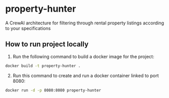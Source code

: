 # property-hunter
A CrewAI architecture for filtering through rental property listings according to your specifications

## How to run project locally

1. Run the following command to build a docker image for the project:
```bash
docker build -t property-hunter .
```

2. Run this command to create and run a docker container linked to port 8080:
```bash
docker run -d -p 8080:8080 property-hunter
```